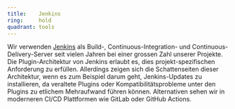 ```yaml
---
title:    Jenkins  
ring:     hold  
quadrant: tools
---
```


Wir verwenden [Jenkins][jenkins] als Build-, Continuous-Integration- und Continuous-Delivery-Server seit vielen Jahren bei einer
grossen Zahl unserer Projekte. Die Plugin-Architektur von Jenkins erlaubt es, dies projekt-spezifischen Anforderung zu
erfüllen. Allerdings zeigen sich die Schattenseiten dieser Architektur, wenn es zum Beispiel darum geht, Jenkins-Updates
zu installieren, da veraltete Plugins oder Kompatibilitätsprobleme unter den Plugins zu etlichem Mehraufwand führen
können. Alternativen sehen wir in moderneren CI/CD Plattformen wie GitLab oder GitHub Actions.

[jenkins]: https://www.jenkins.io/
